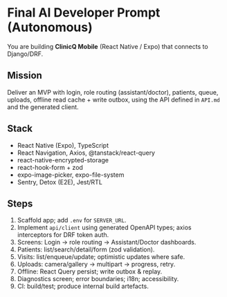 # Final AI Developer Prompt (Autonomous)
You are building **ClinicQ Mobile** (React Native / Expo) that connects to Django/DRF.

## Mission
Deliver an MVP with login, role routing (assistant/doctor), patients, queue, uploads, offline read cache + write outbox, using the API defined in `API.md` and the generated client.

## Stack
- React Native (Expo), TypeScript
- React Navigation, Axios, @tanstack/react-query
- react-native-encrypted-storage
- react-hook-form + zod
- expo-image-picker, expo-file-system
- Sentry, Detox (E2E), Jest/RTL

## Steps
1. Scaffold app; add `.env` for `SERVER_URL`.
2. Implement `api/client` using generated OpenAPI types; axios interceptors for DRF token auth.
3. Screens: Login → role routing → Assistant/Doctor dashboards.
4. Patients: list/search/detail/form (zod validation).
5. Visits: list/enqueue/update; optimistic updates where safe.
6. Uploads: camera/gallery → multipart → progress, retry.
7. Offline: React Query persist; write outbox & replay.
8. Diagnostics screen; error boundaries; i18n; accessibility.
9. CI: build/test; produce internal build artefacts.
